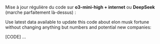 Mise à jour régulière du code sur **o3-mini-high + internet** ou **DeepSeek** (marche parfaitement là-dessus) : 

Use latest data available to update this code about elon musk fortune without changing anything but numbers and potential new companies:

[CODE]
...
